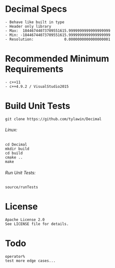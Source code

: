 # Decimal Specs
```
- Behave like built in type
- Header only library
- Max:  18446744073709551615.9999999999999999999
- Min: -18446744073709551615.9999999999999999999
- Resolution:              0.0000000000000000001
```

# Recommended Minimum Requirements
```
- c++11
- c++4.9.2 / VisualStudio2015
```

# Build Unit Tests
```
git clone https://github.com/tylawin/Decimal
```
###### Linux:
```
cd Decimal
mkdir build
cd build
cmake ..
make
```
###### Run Unit Tests:
```
source/runTests
```

# License
```
Apache License 2.0
See LICENSE file for details.
```

# Todo
```
operator%
test more edge cases...
```
